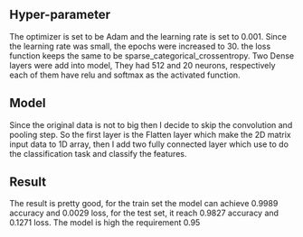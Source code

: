 ## Hyper-parameter
The optimizer is set to be Adam and the learning rate is set to 0.001. Since the learning rate was small, the epochs were increased to 30. the loss function keeps the same to be sparse_categorical_crossentropy. Two Dense layers were add into model, They had 512 and 20 neurons, respectively each of them have relu and softmax as the activated function.
## Model
Since the original data is not to big then I decide to skip the convolution and pooling step. So the first layer is the Flatten layer which make the 2D matrix input data to 1D array, then I add two fully connected layer which use to do the classification task and classify the features. 
## Result
The result is pretty good, for the train set the model can achieve 0.9989 accuracy and 0.0029 loss, for the test set, it reach 0.9827 accuracy and 0.1271 loss. The model is high the requirement 0.95

